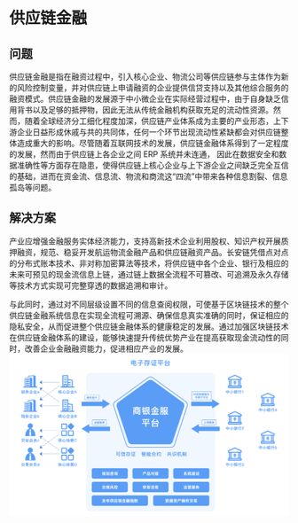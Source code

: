 # 供应链金融

## 问题

供应链金融是指在融资过程中，引入核心企业、物流公司等供应链参与主体作为新的风险控制变量，并对供应链上申请融资的企业提供信贷支持以及其他综合服务的融资模式。供应链金融的发展源于中小微企业在实际经营过程中，由于自身缺乏信用背书以及足够的抵押物，因此无法从传统金融机构获取充足的流动性资源。然而，随着全球经济分工细化程度加深，供应链产业体系成为主要的产业形态，上下游企业日益形成休戚与共的共同体，任何一个环节出现流动性紧缺都会对供应链整体造成重大的影响。尽管随着互联网技术的发展，供应链金融体系得到了一定程度的发展，然而由于供应链上各企业之间 ERP 系统并未连通， 因此在数据安全和数据准确性等方面存在隐患，使得供应链上核心企业与上下游企业之间缺乏完全互信的基础，进而在资金流、信息流、物流和商流这“四流”中带来各种信息割裂、信息孤岛等问题。

## 解决方案

产业应增强金融服务实体经济能力，支持高新技术企业利用股权、知识产权开展质押融资，规范、稳妥开发航运物流金融产品和供应链融资产品。长安链凭借点对点的分布式账本技术、非对称加密算法等技术，将供应链中各个企业、银行及相应的未来可预见的现金流信息上链，通过链上数据全流程不可篡改、可追溯及永久存储等技术方式实现可完整穿透的数据追溯和审计。

与此同时，通过对不同层级设置不同的信息查阅权限，可使基于区块链技术的整个供应链金融系统信息在实现全流程可溯源、确保信息真实准确的同时，保证相应的隐私安全，从而促进整个供应链金融体系的健康稳定的发展。通过加强区块链技术在供应链金融体系的建设，能够快速提升传统优势产业在提高获取现金流动性的同时，改善企业金融融资能力，促进相应产业的发展。
<img src="../images/应用场景-供应链金融.png" />





<br><br>
